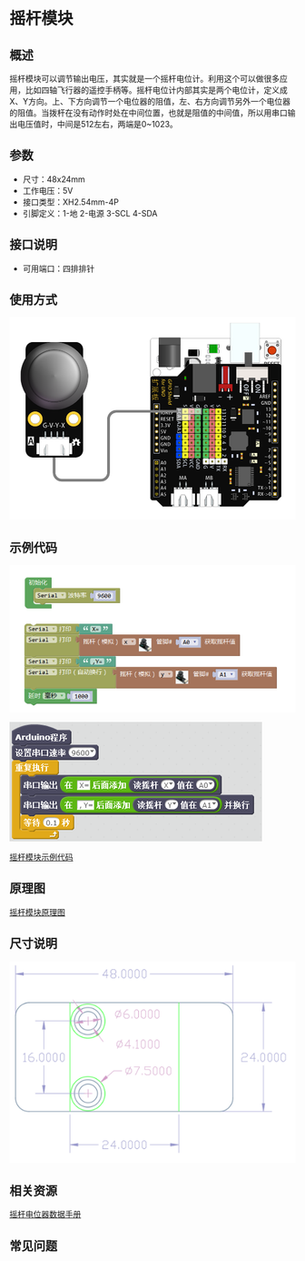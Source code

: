 # 摇杆模块

## 概述

摇杆模块可以调节输出电压，其实就是一个摇杆电位计。利用这个可以做很多应用，比如四轴飞行器的遥控手柄等。摇杆电位计内部其实是两个电位计，定义成X、Y方向。上、下方向调节一个电位器的阻值，左、右方向调节另外一个电位器的阻值。当拨杆在没有动作时处在中间位置，也就是阻值的中间值，所以用串口输出电压值时，中间是512左右，两端是0~1023。

## 参数

* 尺寸：48x24mm
* 工作电压：5V
* 接口类型：XH2.54mm-4P
* 引脚定义：1-地 2-电源 3-SCL 4-SDA

## 接口说明

* 可用端口：四排排针

## 使用方式

![](../../.gitbook/assets/arduino-21.png)

## 示例代码

![](../../.gitbook/assets/arduino-80.png)

![](../../.gitbook/assets/arduino-62.png)

[摇杆模块示例代码](http://www.haohaodada.com/show.php?id=955811)

## 原理图

[摇杆模块原理图](https://github.com/Haohaodada-official/docs/blob/master/jiao-xue-chan-pin/pdf/yuan-li-tu/摇杆模块.pdf)

## 尺寸说明

![](../../.gitbook/assets/arduino-01.png)

## 相关资源

[摇杆电位器数据手册](https://github.com/Haohaodada-official/docs/blob/master/jiao-xue-chan-pin/pdf/xin-pian-shuo-ming/摇杆-摇杆电位器.PDF)

## 常见问题

